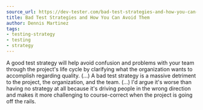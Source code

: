 ```yaml
---
source_url: https://dev-tester.com/bad-test-strategies-and-how-you-can-avoid-them/
title: Bad Test Strategies and How You Can Avoid Them
author: Dennis Martinez
tags:
- testing-strategy
- testing
- strategy
---
```


A good test strategy will help avoid confusion and problems with your team through the project's life cycle by clarifying what the organization wants to accomplish regarding quality. (...) A bad test strategy is a massive detriment to the project, the organization, and the team. (...) I'd argue it's worse than having no strategy at all because it's driving people in the wrong direction and makes it more challenging to course-correct when the project is going off the rails.

